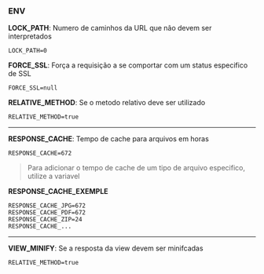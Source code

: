 ### ENV


**LOCK_PATH**: Numero de caminhos da URL que não devem ser interpretados

    LOCK_PATH=0

**FORCE_SSL**: Força a requisição a se comportar com um status especifico de SSL

    FORCE_SSL=null

**RELATIVE_METHOD**: Se o metodo relativo deve ser utilizado

    RELATIVE_METHOD=true

---

**RESPONSE_CACHE**: Tempo de cache para arquivos em horas

    RESPONSE_CACHE=672

> Para adicionar o tempo de cache de um tipo de arquivo especifico, utilize a variavel 

**RESPONSE_CACHE_EXEMPLE**

    RESPONSE_CACHE_JPG=672
    RESPONSE_CACHE_PDF=672
    RESPONSE_CACHE_ZIP=24
    RESPONSE_CACHE_...

---

**VIEW_MINIFY**: Se a resposta da view devem ser minifcadas

    RELATIVE_METHOD=true